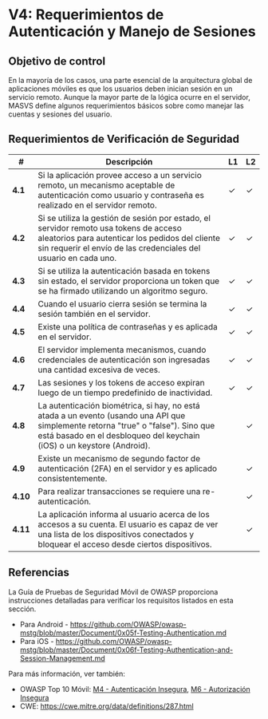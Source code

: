 # V4: Requerimientos de Autenticación y Manejo de Sesiones

## Objetivo de control

En la mayoría de los casos, una parte esencial de la arquitectura global de aplicaciones móviles es que los usuarios deben inician sesión en un servicio remoto. Aunque la mayor parte de la lógica ocurre en el servidor, MASVS define algunos requerimientos básicos sobre como manejar las cuentas y sesiones del usuario.

## Requerimientos de Verificación de Seguridad

| # | Descripción | L1 | L2 |
| --- | --- | --- | --- |
| **4.1** | Si la aplicación provee acceso a un servicio remoto, un mecanismo aceptable de autenticación como usuario y contraseña es realizado en el servidor remoto. | ✓ | ✓ |
| **4.2** | Si se utiliza la gestión de sesión por estado, el servidor remoto usa tokens de acceso aleatorios para autenticar los pedidos del cliente sin requerir el envío de las credenciales del usuario en cada uno. | ✓ | ✓ |
| **4.3** | Si se utiliza la autenticación basada en tokens sin estado, el servidor proporciona un token que se ha firmado utilizando un algoritmo seguro. | ✓ | ✓ |
| **4.4** | Cuando el usuario cierra sesión se termina la sesión también en el servidor. | ✓ | ✓ |
| **4.5** | Existe una política de contraseñas y es aplicada en el servidor. | ✓ | ✓ |
| **4.6** | El servidor implementa mecanismos, cuando credenciales de autenticación son ingresadas una cantidad excesiva de veces. | ✓ | ✓ |
| **4.7** | Las sesiones y los tokens de acceso expiran luego de un tiempo predefinido de inactividad. | ✓  | ✓ |
| **4.8** | La autenticación biométrica, si hay, no está atada a un evento (usando una API que simplemente retorna "true" o "false"). Sino que está basado en el desbloqueo del keychain (iOS) o un keystore (Android). |   | ✓ |
| **4.9** | Existe un mecanismo de segundo factor de autenticación (2FA) en el servidor y es aplicado consistentemente. |   | ✓ |
| **4.10** | Para realizar transacciones se requiere una re-autenticación. |   | ✓ |
| **4.11** | La aplicación informa al usuario acerca de los accesos a su cuenta. El usuario es capaz de ver una lista de los dispositivos conectados y bloquear el acceso desde ciertos dispositivos. |  | ✓ |

## Referencias

La Guía de Pruebas de Seguridad Móvil de OWASP proporciona instrucciones detalladas para verificar los requisitos listados en esta sección.

- Para Android - https://github.com/OWASP/owasp-mstg/blob/master/Document/0x05f-Testing-Authentication.md
- Para iOS - https://github.com/OWASP/owasp-mstg/blob/master/Document/0x06f-Testing-Authentication-and-Session-Management.md

Para más información, ver también:

- OWASP Top 10 Móvil: [M4 - Autenticación Insegura](https://www.owasp.org/index.php/Mobile_Top_10_2016-M4-Insecure_Authentication), [M6 - Autorización Insegura](https://www.owasp.org/index.php/Mobile_Top_10_2016-M6-Insecure_Authorization)
- CWE:  https://cwe.mitre.org/data/definitions/287.html
